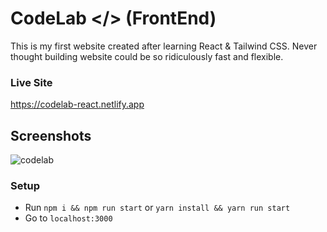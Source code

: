 # CodeLab </> (FrontEnd)

This is my first website created after learning React & Tailwind CSS.  Never thought building website could be so ridiculously fast and flexible.

### Live Site

https://codelab-react.netlify.app

## Screenshots

![codelab](https://user-images.githubusercontent.com/71595764/139622960-45dd357a-5e9d-4d71-ac56-28c36e1ac6bd.png)

### Setup

- Run `npm i && npm run start` or `yarn install && yarn run start`
- Go to `localhost:3000`


